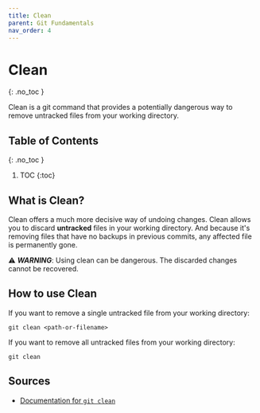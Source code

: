 ```yaml
---
title: Clean
parent: Git Fundamentals
nav_order: 4
---
```



<!-- prettier-ignore-start -->
# Clean
{: .no_toc }

Clean is a git command that provides a potentially dangerous way to remove untracked files from your working directory.

## Table of Contents
{: .no_toc }

1. TOC
{:toc}

<!-- prettier-ignore-end -->


## What is Clean?
Clean offers a much more decisive way of undoing changes. Clean allows you to discard **untracked** files in your working directory. And because it's removing files that have no backups in previous commits, any affected file is permanently gone.

⚠️ ***WARNING***: Using clean can be dangerous. The discarded changes cannot be recovered.



## How to use Clean
If you want to remove a single untracked file from your working directory:
```
git clean <path-or-filename>
```


If you want to remove all untracked files from your working directory:
```
git clean
```

## Sources
- [Documentation for ```git clean```](https://git-scm.com/docs/git-clean)